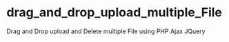 # drag_and_drop_upload_multiple_File
Drag and Drop upload and Delete multiple File  using PHP Ajax  JQuery
